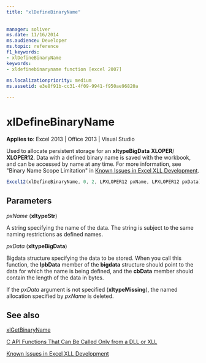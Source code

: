 ```yaml
---
title: "xlDefineBinaryName"
 
 
manager: soliver
ms.date: 11/16/2014
ms.audience: Developer
ms.topic: reference
f1_keywords:
- xlDefineBinaryName
keywords:
- xldefinebinaryname function [excel 2007]
 
ms.localizationpriority: medium
ms.assetid: e3e8f91b-cc31-4f09-9941-f950ae96820a

---
```


# xlDefineBinaryName

 **Applies to**: Excel 2013 | Office 2013 | Visual Studio 
  
Used to allocate persistent storage for an **xltypeBigData** **XLOPER**/ **XLOPER12**. Data with a defined binary name is saved with the workbook, and can be accessed by name at any time. For more information, see "Binary Name Scope Limitation" in [Known Issues in Excel XLL Development](known-issues-in-excel-xll-development.md).
  
```cs
Excel12(xlDefineBinaryName, 0, 2, LPXLOPER12 pxName, LPXLOPER12 pxData);
```

## Parameters

 _pxName_ (**xltypeStr**)
  
A string specifying the name of the data. The string is subject to the same naming restrictions as defined names.
  
 _pxData_ (**xltypeBigData**)
  
Bigdata structure specifying the data to be stored. When you call this function, the **lpbData** member of the **bigdata** structure should point to the data for which the name is being defined, and the **cbData** member should contain the length of the data in bytes. 
  
If the  _pxData_ argument is not specified (**xltypeMissing**), the named allocation specified by  _pxName_ is deleted. 
  
## See also



[xlGetBinaryName](xlgetbinaryname.md)


[C API Functions That Can Be Called Only from a DLL or XLL](c-api-functions-that-can-be-called-only-from-a-dll-or-xll.md)
  
[Known Issues in Excel XLL Development](known-issues-in-excel-xll-development.md)

